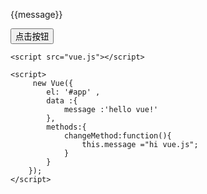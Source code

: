 <!DOCTYPE html>
<html lang="en">
<head>
    <meta charset="UTF-8">
    <meta name="viewport" content="width=device-width, initial-scale=1.0">
    <meta http-equiv="X-UA-Compatible" content="ie=edge">
    <title>Document</title>
</head>
<body>
    <div id="app">
        <p>{{message}}</p>
        <button v-on:click="changeMethod">点击按钮</button>
    </div>

    <script src="vue.js"></script>

    <script>
         new Vue({
            el: '#app' ,
            data :{
                message :'hello vue!'
            },
            methods:{
                changeMethod:function(){
                    this.message ="hi vue.js";
                }
            }
        });
    </script>
</body>
</html>
